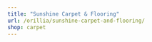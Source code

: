 ```yaml
---
title: "Sunshine Carpet & Flooring"
url: /orillia/sunshine-carpet-and-flooring/
shop: carpet
---
```

